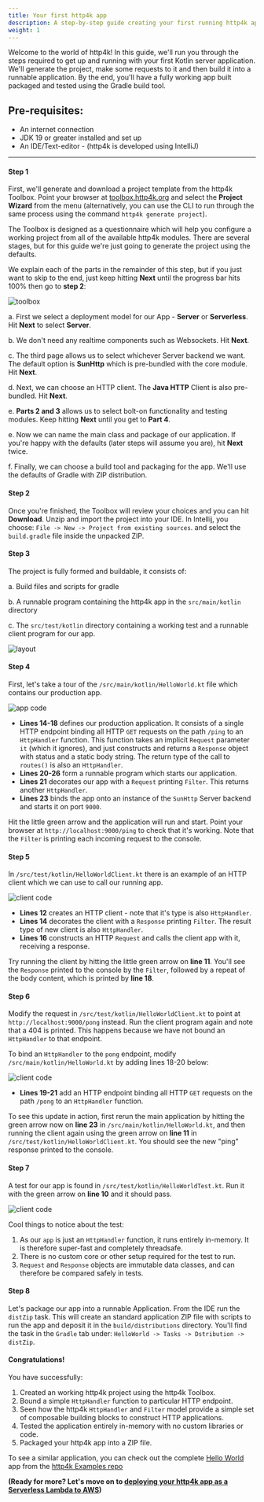 ```yaml
---
title: Your first http4k app
description: A step-by-step guide creating your first running http4k app
weight: 1
---
```


Welcome to the world of http4k! In this guide, we'll run you through the steps required to get up and running with your first Kotlin server application. We'll generate the project, make some requests to it and then build it into a runnable application. By the end, you'll have a fully working app built packaged and tested using the Gradle build tool.

## Pre-requisites:
- An internet connection
- JDK 19 or greater installed and set up
- An IDE/Text-editor - (http4k is developed using IntelliJ)

<hr/>

#### Step 1
First, we'll generate and download a project template from the http4k Toolbox. Point your browser at [toolbox.http4k.org](https://toolbox.http4k.org) and select the **Project Wizard** from the menu (alternatively, you can use the CLI to run through the same process using the command `http4k generate project`).

The Toolbox is designed as a questionnaire which will help you configure a working project from all of the available http4k modules. There are several stages, but for this guide we're just going to generate the project using the defaults. 

We explain each of the parts in the remainder of this step, but if you just want to skip to the end, just keep hitting **Next** until the progress bar hits 100% then go to **step 2**:

<img class="blogImage" src="step1.png" alt="toolbox"/>

a. First we select a deployment model for our App - **Server** or **Serverless**. Hit **Next** to select **Server**.

b. We don't need any realtime components such as Websockets. Hit **Next**.

c. The third page allows us to select whichever Server backend we want. The default option is **SunHttp** which is pre-bundled with the core module. Hit **Next**.

d. Next, we can choose an HTTP client. The **Java HTTP** Client is also pre-bundled. Hit **Next**.

e. **Parts 2 and 3** allows us to select bolt-on functionality and testing modules. Keep hitting **Next** until you get to **Part 4**.

e. Now we can name the main class and package of our application. If you're happy with the defaults (later steps will assume you are), hit **Next** twice.

f. Finally, we can choose a build tool and packaging for the app. We'll use the defaults of Gradle with ZIP distribution.

#### Step 2
Once you're finished, the Toolbox will review your choices and you can hit **Download**. Unzip and import the project into your IDE. In Intellij, you choose: `File -> New -> Project from existing sources`. and select the `build.gradle` file inside the unpacked ZIP.

#### Step 3
The project is fully formed and buildable, it consists of:

a. Build files and scripts for gradle

b. A runnable program containing the http4k app in the `src/main/kotlin` directory

c. The `src/test/kotlin` directory containing a working test and a runnable client program for our app.

<img class="blogImage" src="step3.png" alt="layout"/>

#### Step 4
First, let's take a tour of the `/src/main/kotlin/HelloWorld.kt` file which contains our production app.

<img class="blogImage" src="step4.png" alt="app code"/>

- **Lines 14-18** defines our production application. It consists of a single HTTP endpoint binding all HTTP `GET` requests on the path `/ping` to an `HttpHandler` function. This   function takes an implicit `Request` parameter `it` (which it ignores), and just constructs and returns a `Response` object with status and a static body string. The return type of the call to `routes()` is also an `HttpHandler`.
- **Lines 20-26** form a runnable program which starts our application.
- **Lines 21** decorates our app with a `Request` printing `Filter`. This returns another `HttpHandler`. 
- **Lines 23**  binds the app onto an instance of the `SunHttp` Server backend and starts it on port `9000`.

Hit the little green arrow and the application will run and start. Point your browser at `http://localhost:9000/ping` to check that it's working. Note that the `Filter` is printing each incoming request to the console.

#### Step 5
In `/src/test/kotlin/HelloWorldClient.kt` there is an example of an HTTP client which we can use to call our running app.

<img class="blogImage" src="step5.png" alt="client code"/>

- **Lines 12** creates an HTTP client - note that it's type is also `HttpHandler`.
- **Lines 14** decorates the client with a `Response` printing `Filter`. The result type of new client is also `HttpHandler`.
- **Lines 16** constructs an HTTP `Request` and calls the client app with it, receiving a response.

Try running the client by hitting the little green arrow on **line 11**. You'll see the `Response` printed to the console by the `Filter`, followed by a repeat of the body content, which is printed by **line 18**.

#### Step 6
Modify the request in `/src/test/kotlin/HelloWorldClient.kt` to point at `http://localhost:9000/pong` instead. Run the client program again and note that a 404 is printed. This happens because we have not bound an `HttpHandler` to that endpoint.

To bind an `HttpHandler` to the `pong` endpoint, modify `/src/main/kotlin/HelloWorld.kt` by adding lines 18-20 below:

<img class="blogImage" src="step6.png" alt="client code"/>

- **Lines 19-21** add an HTTP endpoint binding all HTTP `GET` requests on the path `/pong` to an `HttpHandler` function.

To see this update in action, first rerun the main application by hitting the green arrow now on **line 23** in `/src/main/kotlin/HelloWorld.kt`, and then running the client again using the green arrow on **line 11** in `/src/test/kotlin/HelloWorldClient.kt`. You should see the new "ping" response printed to the console.

#### Step 7
A test for our app is found in `/src/test/kotlin/HelloWorldTest.kt`. Run it with the green arrow on **line 10** and it should pass.

<img class="blogImage" src="step7.png" alt="client code"/>

Cool things to notice about the test:

1. As our `app` is just an `HttpHandler` function, it runs entirely in-memory. It is therefore super-fast and completely threadsafe.
2. There is no custom core or other setup required for the test to run.
3. `Request` and `Response` objects are immutable data classes, and can therefore be compared safely in tests.

#### Step 8
Let's package our app into a runnable Application. From the IDE run  the `distZip` task. This will create an standard application ZIP file with scripts to run the app and deposit it in the `build/distributions` directory. You'll find the task in the `Gradle` tab under: `HelloWorld -> Tasks -> Dstribution -> distZip`.

#### Congratulations!
You have successfully:

1. Created an working http4k project using the http4k Toolbox. 
2. Bound a simple `HttpHandler` function to particular HTTP endpoint.
3. Seen how the http4k `HttpHandler` and `Filter` model provide a simple set of composable building blocks to construct HTTP applications.  
4. Tested the application entirely in-memory with no custom libraries or code.
5. Packaged your http4k app into a ZIP file.

To see a similar application, you can check out the complete [Hello World](https://github.com/http4k/examples/tree/master/hello-world) app from the [http4k Examples repo](https://github.com/http4k/examples/)

**(Ready for more? Let's move on to [deploying your http4k app as a Serverless Lambda to AWS](/guide/tutorials/serverless_http4k_with_aws_lambda))**
